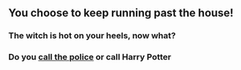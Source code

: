 ## You choose to keep running past the house!
### The witch is hot on your heels, now what? 
### Do you [call the police](call-police.md) or call Harry Potter